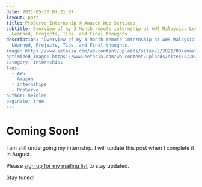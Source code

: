 ```yaml
---
date: 2021-05-30 07:21:07
layout: post
title: ProServe Internship @ Amazon Web Services
subtitle: Overview of my 3-Month remote internship at AWS Malaysia: Lessons
  Learned, Projects, Tips, and Final thoughts.
description: "Overview of my 3-Month remote internship at AWS Malaysia: Lessons
  Learned, Projects, Tips, and Final thoughts.
image: https://www.eetasia.com/wp-content/uploads/sites/2/2021/03/amazon-AWS_1200.jpg?w=600&h=338&crop=1
optimized_image: https://www.eetasia.com/wp-content/uploads/sites/2/2021/03/amazon-AWS_1200.jpg?w=600&h=338&crop=1
category: internships
tags:
  - AWS
  - Amazon
  - internships
  - ProServe
author: meinlee
paginate: true
---
```

# Coming Soon!

I am still undergoing my internship. I will update this post when I complete it in August. 

Please [sign up for my mailing list](https://meinlee.netlify.app/contact/) to stay updated.

Stay tuned!